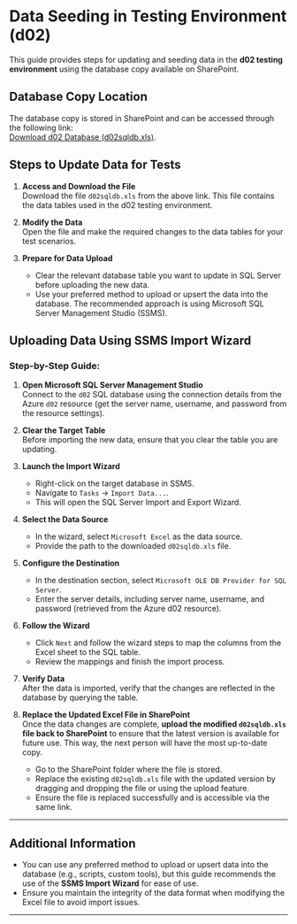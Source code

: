 ﻿# Data Seeding in Testing Environment (d02)

This guide provides steps for updating and seeding data in the **d02 testing environment** using the database copy available on SharePoint.

## Database Copy Location

The database copy is stored in SharePoint and can be accessed through the following link:  
[Download d02 Database (d02sqldb.xls)](https://educationgovuk.sharepoint.com/:x:/r/sites/DfEFinancialBenchmarking/Shared%20Documents/General/Technical%20Team/QA%20Testing/Automated%20Testing%20data%20d02/d02sqldb.xls?d=wc7741d0709834e29b342c1b7aa96f47a&csf=1&web=1&e=UCi1mh).

## Steps to Update Data for Tests

1. **Access and Download the File**  
   Download the file `d02sqldb.xls` from the above link. This file contains the data tables used in the d02 testing environment.

2. **Modify the Data**  
   Open the file and make the required changes to the data tables for your test scenarios.

3. **Prepare for Data Upload**
    - Clear the relevant database table you want to update in SQL Server before uploading the new data.
    - Use your preferred method to upload or upsert the data into the database. The recommended approach is using Microsoft SQL Server Management Studio (SSMS).

## Uploading Data Using SSMS Import Wizard

### Step-by-Step Guide:

1. **Open Microsoft SQL Server Management Studio**  
   Connect to the `d02` SQL database using the connection details from the Azure `d02` resource (get the server name, username, and password from the resource settings).

2. **Clear the Target Table**  
   Before importing the new data, ensure that you clear the table you are updating.

3. **Launch the Import Wizard**
    - Right-click on the target database in SSMS.
    - Navigate to `Tasks` -> `Import Data...`.
    - This will open the SQL Server Import and Export Wizard.

4. **Select the Data Source**
    - In the wizard, select `Microsoft Excel` as the data source.
    - Provide the path to the downloaded `d02sqldb.xls` file.

5. **Configure the Destination**
    - In the destination section, select `Microsoft OLE DB Provider for SQL Server`.
    - Enter the server details, including server name, username, and password (retrieved from the Azure d02 resource).

6. **Follow the Wizard**
    - Click `Next` and follow the wizard steps to map the columns from the Excel sheet to the SQL table.
    - Review the mappings and finish the import process.

7. **Verify Data**  
   After the data is imported, verify that the changes are reflected in the database by querying the table.

8. **Replace the Updated Excel File in SharePoint**  
   Once the data changes are complete, **upload the modified `d02sqldb.xls` file back to SharePoint** to ensure that the latest version is available for future use. This way, the next person will have the most up-to-date copy.

    - Go to the SharePoint folder where the file is stored.
    - Replace the existing `d02sqldb.xls` file with the updated version by dragging and dropping the file or using the upload feature.
    - Ensure the file is replaced successfully and is accessible via the same link.

---

## Additional Information

- You can use any preferred method to upload or upsert data into the database (e.g., scripts, custom tools), but this guide recommends the use of the **SSMS Import Wizard** for ease of use.
- Ensure you maintain the integrity of the data format when modifying the Excel file to avoid import issues.

---

